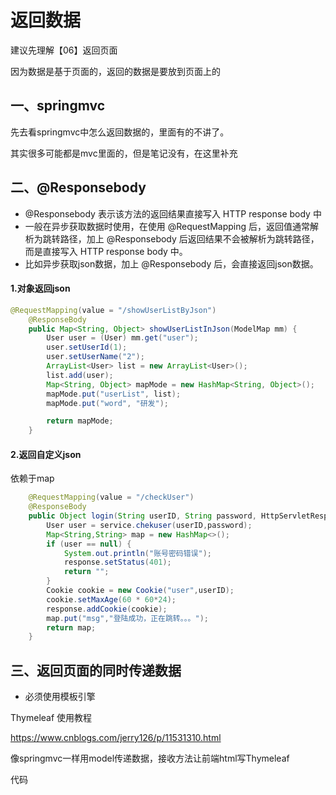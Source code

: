 # 返回数据

建议先理解【06】返回页面

因为数据是基于页面的，返回的数据是要放到页面上的

## 一、springmvc

先去看springmvc中怎么返回数据的，里面有的不讲了。

其实很多可能都是mvc里面的，但是笔记没有，在这里补充

## 二、@Responsebody 

- @Responsebody 表示该方法的返回结果直接写入 HTTP response body 中
- 一般在异步获取数据时使用，在使用 @RequestMapping 后，返回值通常解析为跳转路径，加上 @Responsebody 后返回结果不会被解析为跳转路径，而是直接写入 HTTP response body 中。
- 比如异步获取json数据，加上 @Responsebody 后，会直接返回json数据。

#### 1.对象返回json

```java
@RequestMapping(value = "/showUserListByJson")
    @ResponseBody
    public Map<String, Object> showUserListInJson(ModelMap mm) {
        User user = (User) mm.get("user");
        user.setUserId(1);
        user.setUserName("2");
        ArrayList<User> list = new ArrayList<User>();
        list.add(user);
        Map<String, Object> mapMode = new HashMap<String, Object>();
        mapMode.put("userList", list);
        mapMode.put("word", "研发");

        return mapMode;
    }
```

#### 2.返回自定义json

依赖于map

```java
    @RequestMapping(value = "/checkUser")
    @ResponseBody
    public Object login(String userID, String password, HttpServletResponse response){
        User user = service.chekuser(userID,password);
        Map<String,String> map = new HashMap<>();
        if (user == null) {
            System.out.println("账号密码错误");
            response.setStatus(401);
            return "";
        }
        Cookie cookie = new Cookie("user",userID);
        cookie.setMaxAge(60 * 60*24);
        response.addCookie(cookie);
        map.put("msg","登陆成功，正在跳转。。。");
        return map;
    }
```

## 三、返回页面的同时传递数据

- 必须使用模板引擎

Thymeleaf 使用教程

https://www.cnblogs.com/jerry126/p/11531310.html

像springmvc一样用model传递数据，接收方法让前端html写Thymeleaf 

代码
